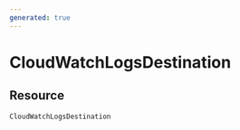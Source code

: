 ```yaml
---
generated: true
---
```


# CloudWatchLogsDestination


## Resource

```text
CloudWatchLogsDestination
```



